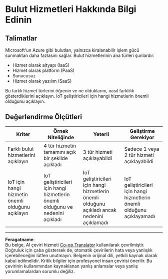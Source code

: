 <!--
CO_OP_TRANSLATOR_METADATA:
{
  "original_hash": "bfd35499bd68d7d740242bfea784bbeb",
  "translation_date": "2025-08-28T04:08:23+00:00",
  "source_file": "2-farm/lessons/4-migrate-your-plant-to-the-cloud/assignment.md",
  "language_code": "tr"
}
-->
# Bulut Hizmetleri Hakkında Bilgi Edinin

## Talimatlar

Microsoft'un Azure gibi bulutları, yalnızca kiralanabilir işlem gücü sunmaktan daha fazlasını sağlar. Bulut hizmetlerinin ana türleri şunlardır:

* Hizmet olarak altyapı (IaaS)
* Hizmet olarak platform (PaaS)
* Sunucusuz
* Hizmet olarak yazılım (SaaS)

Bu farklı hizmet türlerini öğrenin ve ne olduklarını, nasıl farklılık gösterdiklerini açıklayın. IoT geliştiricileri için hangi hizmetlerin önemli olduğunu açıklayın.

## Değerlendirme Ölçütleri

| Kriter | Örnek Niteliğinde | Yeterli | Geliştirme Gerekiyor |
| ------- | ----------------- | ------- | -------------------- |
| Farklı bulut hizmetlerini açıklayın | 4 tür hizmetin tamamını açık bir şekilde açıkladı | 3 tür hizmeti açıklayabildi | Sadece 1 veya 2 tür hizmeti açıklayabildi |
| IoT için hangi hizmetin önemli olduğunu açıklayın | IoT geliştiricileri için hangi hizmetlerin önemli olduğunu ve nedenini açıkladı | IoT geliştiricileri için hangi hizmetlerin önemli olduğunu açıkladı ancak nedenini açıklamadı | IoT geliştiricileri için hangi hizmetlerin önemli olduğunu açıklayamadı |

---

**Feragatname**:  
Bu belge, AI çeviri hizmeti [Co-op Translator](https://github.com/Azure/co-op-translator) kullanılarak çevrilmiştir. Doğruluk için çaba göstersek de, otomatik çevirilerin hata veya yanlışlık içerebileceğini lütfen unutmayın. Belgenin orijinal dili, yetkili kaynak olarak kabul edilmelidir. Kritik bilgiler için profesyonel insan çevirisi önerilir. Bu çevirinin kullanımından kaynaklanan yanlış anlamalar veya yanlış yorumlamalardan sorumlu değiliz.